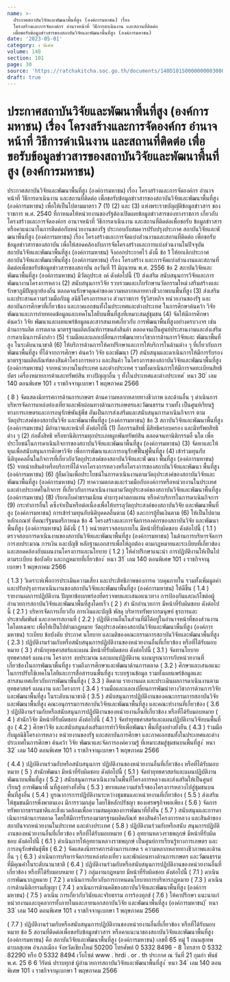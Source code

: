 ```yaml
---
name: >-
  ประกาศสถาบันวิจัยและพัฒนาพื้นที่สูง (องค์การมหาชน) เรื่อง
  โครงสร้างและการจัดองค์กร อำนาจหน้าที่ วิธีการดำเนินงาน และสถานที่ติดต่อ
  เพื่อขอรับข้อมูลข่าวสารของสถาบันวิจัยและพัฒนาพื้นที่สูง (องค์การมหาชน)
date: '2023-05-01'
category: ง พิเศษ
volume: 140
section: 101
page: 30
source: 'https://ratchakitcha.soc.go.th/documents/140D101S0000000003000.pdf'
draft: true
---
```


# ประกาศสถาบันวิจัยและพัฒนาพื้นที่สูง (องค์การมหาชน) เรื่อง โครงสร้างและการจัดองค์กร อำนาจหน้าที่ วิธีการดำเนินงาน และสถานที่ติดต่อ เพื่อขอรับข้อมูลข่าวสารของสถาบันวิจัยและพัฒนาพื้นที่สูง (องค์การมหาชน)

ประกาศสถาบันวิจัยและพัฒนาพื้นที่สูง (องค์การมหาชน) เรื่อง โครงสร้างและการจัดองค์กร อำนาจหน้าที่ วิธีการดาเนินงาน และสถานที่ติดต่อ เพื่อขอรับข้อมูลข่าวสารของสถาบันวิจัยและพัฒนาพื้นที่สูง (องค์การมหาชน) เพื่อให้เป็นไปตามมาตรา 7 (1) (2) และ (3) แห่งพระราชบัญญัติข้อมูลข่าวสาร ของราชการ พ.ศ. 2540 ที่กาหนดให้หน่วยงานของรัฐต้องเปิดเผยข้อมูลข่าวสารของทางราชการ เกี่ยวกับโครงสร้างและการจัดองค์กร อานาจหน้าที่ วิธีการดาเนินงาน และสถานที่ติดต่อเพื่อขอรับ ข้อมูลข่าวสาร หรือคาแนะนาในการติดต่อกับหน่วยงานของรัฐ ประกอบกับสมควรปรับปรุงประกาศ สถาบันวิจัยและพั ฒนาพื้นที่สูง (องค์การมหาชน) เรื่อง โครงสร้างและการจัดแบ่งส่วนงานและสถานที่ติดต่อ เพื่อขอรับข้อมูลข่าวสารของสถาบัน เพื่อให้สอดคล้องกับการจัดโครงสร้างและการแบ่งส่วนงานในปัจจุบัน สถาบันวิจัยและพัฒนาพื้นที่สูง (องค์การมหาชน) จึงออกประกาศไว้ ดังนี้ ข้อ 1 ให้ยกเลิกประกาศสถาบันวิจัยและพัฒนาพื้นที่สูง (องค์การมหาชน) เรื่อง โครงสร้าง และการจัดแบ่งส่วนงานและสถานที่ติดต่อเพื่อขอรับข้อมูลข่าวสารของสถาบัน ลงวันที่ 11 มิถุนายน พ.ศ. 2556 ข้อ 2 สถาบันวิจัยและพัฒนาพื้นที่สูง (องค์การมหาชน) มีวัตถุประส งค์ ดังต่อไปนี้ (1) ส่งเสริม สนับสนุนการวิจัยและการพัฒนางานโครงการหลวง (2) สนับสนุนการวิจัย รวบรวมและเก็บรักษานวัตกรรมใหม่ เสริมสร้างและรักษาภูมิปัญญาท้องถิ่น ตลอดจนรักษาคุณค่าของความหลากหลายทางชีวภาพบนพื้นที่สูง (3) ส่งเสริมและประสานความร่วมมือกับมู ลนิธิโครงการหลวง ส่วนราชการ รัฐวิสาหกิจ หน่วยงานของรัฐ และสถาบันการศึกษาที่เกี่ยวข้อง และภาคเอกชนทั้งในประเทศและต่างประเทศ ในการศึกษาค้นคว้า วิจัย พัฒนาและการถ่ายทอดข้อมูลและเทคโนโลยีบนพื้นที่สูงที่เหมาะสมสู่ชุมชน (4) จัดให้มีการศึกษา ค้นคว้า วิจัย พัฒนาและเผยแพร่ข้อมูลและสารสนเทศเกี่ยวกับ การพัฒนาพื้นที่สูงอย่างครบวงจร เช่น ด้านการผลิต การตลาด มาตรฐานผลิตภัณฑ์การขนส่งสินค้า ตลอดจนเป็นศูนย์ประสานงานและส่งเสริมการดาเนินการดังกล่าว (5) ร่วมมือและแลกเปลี่ยนการพัฒนาทางวิชาการด้านการวิจัยและ พัฒนาพื้นที่สูง ในระดับนานาชาติ (6) ให้บริการด้านการให้คาปรึกษาและการให้บริการในด้านต่าง ๆ ที่เกี่ยวกับการพัฒนาพื้นที่สูง ที่ได้จากการศึกษา ค้นคว้า วิจัย และพัฒนา (7) สนับสนุนและดาเนินการให้มีการรับรองมาตรฐานผลิตภัณฑ์ของสินค้าโครงการหลวง และสินค้า ในโครงการของสถาบันวิจัยและพัฒนาพื้นที่สูง (องค์การมหาชน) จากหน่วยงานในประเทศ และต่างประเทศ รวมทั้งดาเนินการให้มีการจดทะเบียนสิทธิบัตร เครื่องหมายการค้าและทรัพย์สิน ทางปัญญาอื่น ๆ ทั้งในประเทศและต่างประเทศ ้ หนา 30 ่ เลม 140 ตอนพิเศษ 101 ง ราชกิจจานุเบกษา 1 พฤษภาคม 2566

( 8 ) จัดแสดงนิทรรศการด้านการเกษตร ด้านความหลากหลายทางชีวภาพ และด้านอื่น ๆ ดำเนินการบริหารจัดการแหล่งท่องเที่ยวและพักผ่อนทางด้านการเกษตรและวัฒนธรรม รวมทั้ง เป็นศูนย์เรียนรู้ทางการเกษตรและการอนุรักษ์พันธุ์พืช อันเป็นการส่งเสริมและสนับสนุนการดาเนินกิจการ ตามวัตถุประสงค์ของสถาบันวิจัย และพัฒนาพื้นที่สูง (องค์การมหาชน) ข้อ 3 สถาบันวิจัยและพัฒนาพื้นที่สูง (องค์การมหาชน) มีอำนาจและหน้าที่ ดังต่อไปนี้ (1) ถือกรรมสิทธิ์ มีสิทธิครอบครอง และมีทรัพยสิทธิต่าง ๆ (2) ก่อตั้งสิทธิ หรือทานิติกรรมทุกประเภทผูกพันทรัพย์สิน ตลอดจนทานิติกรรมอื่ นใด เพื่อประโยชน์ในการดาเนินกิจการของสถาบันวิจัยและพัฒนาพื้นที่สูง (องค์การมหาชน) (3) จัดหาและให้ทุนเพื่อสนับสนุนการศึกษาวิจัย เพื่อการพัฒนาและการอนุรักษ์ฟื้นฟูพื้นที่สูง (4) เข้าร่วมทุนกับนิติบุคคลอื่นในกิจการที่เกี่ยวกับวัตถุประสงค์ของสถาบันวิจัยและพั ฒนา พื้นที่สูง (องค์การมหาชน) (5) จาหน่ายสินค้าหรือบริการที่ได้จากโครงการหลวงหรือโครงการของสถาบันวิจัยและพัฒนา พื้นที่สูง (องค์การมหาชน) (6) กู้ยืมเงินเพื่อประโยชน์ในการดาเนินงานตามวัตถุประสงค์ของสถาบันวิจัยและพัฒนาพื้นที่สูง (องค์การมหาชน) (7) ทาความตกลงและร่วมมือกับองค์การหรือหน่วยงานในประเทศและต่างประเทศในกิจการ ที่เกี่ยวกับการดาเนินงานตามวัตถุประสงค์ของสถาบันวิจัยและพัฒนาพื้นที่สูง (องค์การมหาชน) (8) เรียกเก็บค่าธรรมเนียม ค่าบารุงค่าตอบแทน หรือค่าบริการในการดาเนินกิจการ (9) กระทำการอื่นใ ดซึ่งจำเป็นหรือต่อเนื่องเพื่อให้บรรลุวัตถุประสงค์ของสถาบันวิจัย และพัฒนาพื้นที่สูง (องค์การมหาชน) การเข้าร่วมทุนกับนิติบุคคลอื่นตาม (4) และการกู้ยืมเงินตาม (6) ให้เป็นไปตามหลักเกณฑ์ ที่คณะรัฐมนตรีกาหนด ข้อ 4 โครงสร้างและการจัดการองค์กรของสถาบันวิจัย และพัฒนาพื้นที่สูง (องค์การมหาชน) มีดังนี้ ( 1 ) หน่วยตรวจสอบภายใน มีหน้าที่รับผิดชอบ ดังต่อไปนี้ ( 1.1 ) ตรวจสอบการดาเนินงานของสถาบันวิจัยและพัฒนาพื้นที่สูง (องค์การมหาชน) ในด้านการบริหารจัดการ การงบประมาณ การเงิน และบัญชี หลักฐานเอกสารเพื่อให้ถูกต้อง ตามกฎหมายและระเบียบที่เกี่ยวข้องและสอดคล้องกับแผนงานโครงการและนโยบาย ( 1.2 ) ให้คำปรึกษาแนะนำ การปฏิบัติงานให้เป็นไปตามระเบียบ ข้อบังคับ และกฎหมายที่เกี่ยวข้อง ้ หนา 31 ่ เลม 140 ตอนพิเศษ 101 ง ราชกิจจานุเบกษา 1 พฤษภาคม 2566

( 1.3 ) วิเคราะห์เพื่อการประเมินความเสี่ยง และประสิทธิภาพของการค วบคุมภายใน รวมทั้งเพิ่มมูลค่าและปรับปรุงการดาเนินงานของสถาบันวิจัยและพัฒนาพื้นที่สูง (องค์การมหาชน) ให้ดีขึ้น ( 1.4 ) รายงานผลการปฏิบัติงาน ปัญหาข้อบกพร่องที่ตรวจพบและเสนอแนวทาง การป้องกันและแก้ไขต่อผู้อำนวยการสถาบันวิจัยและพัฒนาพื้นที่สูงโดยเร็ว ( 2 ) สำ นักอำนวยการ มีหน้าที่รับผิดชอบ ดังต่อไปนี้ ( 2.1 ) บริหารจัดการเกี่ยวกับ การเงินและบัญชี พัสดุ บริหารทรัพยากรมนุษย์ ธุรการและประชาสัมพันธ์ และอาคารสถานที่ ( 2.2 ) ปฏิบัติงานอื่นในส่วนที่มิได้อยู่ในอำนาจหน้าที่ของส่วนงานใดโดยเฉพาะ เพื่อให้เป็นไปตำมกฎหมาย วัตถุประสงค์ของสถาบันวิจัยและพัฒนาพื้นที่สูง (องค์การมหาชน) ระเบียบ ข้อบังคับ ประกาศ นโยบาย และมติของคณะกรรมการสถาบันวิจัยและพัฒนาพื้นที่สูง ( 2.3 ) ปฏิบัติงานร่วมกับหรือสนับสนุนการปฏิบัติงานของหน่วยงานอื่นที่เกี่ยวข้อง หรือที่ได้รับมอบหมาย ( 3 ) สำนักยุทธศาสตร์และแผน มีหน้าที่รับผิดชอบ ดังต่อไปนี้ ( 3.1 ) จัดทานโยบาย ยุทธศาสตร์ แผนงาน โครงการ งบประมาณ และแผนปฏิบัติงาน แผนบูรณาการกับหน่วยงานที่เกี่ยวข้องในการพัฒนาพื้นที่สูง รวมถึงการศึกษาและพัฒนาด้านการตลาด ( 3.2 ) ศึกษาและเสนอแนะในการปรับใช้เทคโนโลยีและการสื่อสารบนพื้นที่สูง ระบบฐานข้อมูล รวมทั้งเผยแพร่ข้อมูลและสารสนเทศเกี่ยวกับการพัฒนาพื้นที่สูง ( 3.3 ) ติดตาม รายงานผล และประเมินผลการดาเนินงานตามยุทธศาสตร์ แผนงาน และโครงการ ( 3.4 ) ร่วมมือและแลกเปลี่ยนการพัฒนำทางวิชาการด้านการวิจัยและพัฒนาพื้นที่สูง ในระดับนานาชาติ ( 3.5 ) สนับสนุนการปฏิบัติงานของคณะกรรมการสถาบันวิจัยและพัฒนาพื้นที่สูง คณะอนุกรรมการสถาบันวิจัยและพัฒนาพื้นที่สูง และคณะทำงานที่เกี่ยวข้อง ( 3.6 ) ปฏิบัติงานร่วมกับหรือสนับสนุนการปฏิบัติงานของหน่วยงานอื่นที่เกี่ยวข้อง หรือที่ได้รับมอบหมาย ( 4 ) สำนักวิจัย มีหน้าที่รับผิดชอบ ดังต่อไปนี้ ( 4.1 ) จัดทำยุทธศาสตร์และแผนปฏิบัติงานวิจัยบนพื้นที่สูง ( 4.2 ) ศึกษาวิจัย และสนับสนุนส่งเสริมการทำวิจัยเพื่อพัฒนา พื้นที่สูงอย่างยั่งยืน ( 4.3 ) ร่วมมือกับมูลนิธิโครงการหลวง หน่วยงานของรัฐ และสถาบันการศึกษา และภาคเอกชนทั้งในประเทศและต่างประเทศในการศึกษา ค้นคว้า วิจัย พัฒนาและจัดการองค์ความรู้ ที่เหมาะสมสู่ชุมชนบนพื้นที่สูง ้ หนา 32 ่ เลม 140 ตอนพิเศษ 101 ง ราชกิจจานุเบกษา 1 พฤษภาคม 2566

( 4.4 ) ปฏิบัติงานร่วมกับหรือสนับสนุนการ ปฏิบัติงานของหน่วยงานอื่นที่เกี่ยวข้อง หรือที่ได้รับมอบหมาย ( 5 ) สำนักพัฒนา มีหน้าที่รับผิดชอบ ดังต่อไปนี้ ( 5.1 ) จัดทำยุทธศาสตร์และแผนปฏิบัติงานพัฒนาบนพื้นที่สูง ( 5.2 ) สนับสนุนการดาเนินงานในพื้นที่โครงการหลวงและส่งเสริมให้เป็นศูนย์เรียนรู้ การพัฒนาพื้ นที่สูงอย่างยั่งยืน ( 5.3 ) ขยายผลความสำเร็จของโครงการหลวงไปสู่ชุมชนบนพื้นที่สูงอื่น ( 5.4 ) บูรณาการการปฏิบัติงานระหว่างชุมชนและหน่วยงานที่เกี่ยวข้อง ( 5.5 ) ส่งเสริมให้ชุมชนมีการพึ่งพาตนเอง มีการรวมกลุ่ม โดยใช้หลักปรัชญา ของเศรษฐกิจพอเพียง ( 5.6 ) จัดการทรัพยากรธรรมชาติและสิ่งแวดล้อมเพื่อความสมดุลของการพัฒนาที่ยั่งยืน ( 5.7 ) สนับสนุนและการดาเนินการด้านการตลาด โดยให้มีการรับรองมาตรฐานผลิตภัณฑ์ ของสินค้าโครงการหลวง และสินค้าของสถาบันจากหน่วยงานในประเทศ และต่างประเทศ ( 5.8 ) ปฏิบัติงานร่วมกับหรือสนับ สนุนการปฏิบัติงานของหน่วยงานอื่นที่เกี่ยวข้อง หรือที่ได้รับมอบหมาย ( 6 ) อุทยานหลวงราชพฤกษ์ มีหน้าที่รับผิดชอบ ดังต่อไปนี้ ( 6.1 ) ดำเนินการให้อุทยานหลวงราชพฤกษ์ เป็นศูนย์การเรียนรู้ทางการเกษตร และการอนุรักษ์พันธุ์พืช ( 6.2 ) จัดแสดงนิทรรศการด้านการเกษต ร ความหลากหลายทางชีวภาพและด้านอื่น ๆ ( 6.3 ) ดำเนินการบริหารจัดการแหล่งท่องเที่ยว และพักผ่อนทางด้านการเกษตร และวัฒนธรรมที่มีคุณค่าในระดับนานาชาติ ( 6.4 ) ปฏิบัติงานร่วมกับหรือสนับสนุนการปฏิบัติงานของหน่วยงานอื่นที่เกี่ยวข้อง หรือที่ได้รับมอบหมาย ( 7 ) กลุ่มงานกฎหมาย มีหน้าที่รับผิดชอบ ดังต่อไปนี้ ( 7.1 ) ดาเนินการพัฒนากฎหมาย ( 7.2 ) ดาเนินการเกี่ยวกับการกาหนดนโยบายการบริหารกฎหมาย ( 7.3 ) ดาเนินการด้านนิติกรรมสัญญา ( 7.4 ) ดาเนินการด้านคดีของสถาบันวิจัยและพัฒนาพื้นที่สูง (องค์การมหาชน) ( 7.5 ) ดาเนิน การเกี่ยวกับวินัยและจริยธรรม การร้องทุกข์ ( 7.6 ) ให้คาปรึกษา แนะนาแก่หน่วยงานและบุคลากรทั้งภายในและภายนอกสถาบันวิจัย และพัฒนาพื้นที่สูง (องค์การมหาชน) ้ หนา 33 ่ เลม 140 ตอนพิเศษ 101 ง ราชกิจจานุเบกษา 1 พฤษภาคม 2566

( 7.7 ) ปฏิบัติงานร่วมกับหรือสนับสนุนการปฏิบัติงานของหน่วยงานอื่นที่เกี่ยวข้อง หรือที่ได้รับมอบหมาย ข้อ 5 สถานที่ติดต่อเพื่อขอรับข้อมูลข่าวสาร หรือคาแนะนาของสถาบันวิจัยและพัฒนาพื้นที่สูง (องค์การมหาชน) คือ สถาบันวิจัยและพัฒนาพื้นที่สูง (องค์การมหาชน) เลขที่ 65 หมู่ 1 ถนนสุเทพ ตาบลสุเทพ อำเภอเมือง จังหวัดเชียงใหม่ 50200 โทรศัพท์ 0 5332 8496 - 8 โทรสาร 0 5332 82290 หรือ 0 5332 8494 เว็บไซต์ www . hrdi . or . th ประกาศ ณ วันที่ 21 กุมภำ พันธ์ พ.ศ. 25 6 6 วิรัตน์ ปราบทุกข์ ผู้อำนวยการสถาบันวิจัยและพัฒนาพื้นที่สูง ้ หนา 34 ่ เลม 140 ตอนพิเศษ 101 ง ราชกิจจานุเบกษา 1 พฤษภาคม 2566
